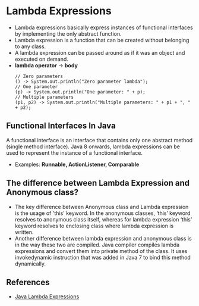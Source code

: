 # Lambda Expressions
* Lambda expressions basically express instances of functional interfaces by implementing the only abstract function.
* Lambda expression is a function that can be created without belonging to any class.
* A lambda expression can be passed around as if it was an object and executed on demand.
* __lambda operator__ -> __body__
  ```
  // Zero parameters
  () -> System.out.println("Zero parameter lambda");
  // One parameter
  (p) -> System.out.println("One parameter: " + p);
  // Multiple parameters
  (p1, p2) -> System.out.println("Multiple parameters: " + p1 + ", " + p2);
  ```

## Functional Interfaces In Java
A functional interface is an interface that contains only one abstract method (single method interface).
Java 8 onwards, lambda expressions can be used to represent the instance of a functional interface.
* Examples: __Runnable, ActionListener, Comparable__
  
## The difference between Lambda Expression and Anonymous class?  
* The key difference between Anonymous class and Lambda expression is the usage of 'this' keyword. In the anonymous classes, ‘this’ keyword resolves to anonymous class itself, whereas for lambda expression ‘this’ keyword resolves to enclosing class where lambda expression is written.
* Another difference between lambda expression and anonymous class is in the way these two are compiled. Java compiler compiles lambda expressions and convert them into private method of the class. It uses invokedynamic instruction that was added in Java 7 to bind this method dynamically.  

## References
* [Java Lambda Expressions](http://tutorials.jenkov.com/java/lambda-expressions.html)